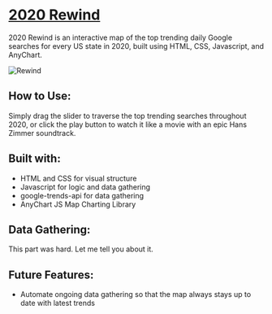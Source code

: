 # [2020 Rewind](https://kaycbas.github.io/2020Rewind/)

2020 Rewind is an interactive map of the top trending daily Google searches for every US state in 2020, built using HTML, CSS, Javascript, and AnyChart.

![Rewind](https://github.com/kaycbas/2020Rewind/blob/main/assets/rewind.gif)

## How to Use:

Simply drag the slider to traverse the top trending searches throughout 2020, or click the play button to watch it like a movie with an epic Hans Zimmer soundtrack.

## Built with:

- HTML and CSS for visual structure
- Javascript for logic and data gathering
- google-trends-api for data gathering
- AnyChart JS Map Charting Library

## Data Gathering:

This part was hard. Let me tell you about it.

## Future Features:
- Automate ongoing data gathering so that the map always stays up to date with latest trends
